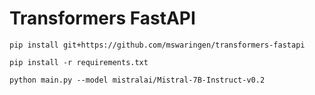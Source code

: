 # Transformers FastAPI

`pip install git+https://github.com/mswaringen/transformers-fastapi`

`pip install -r requirements.txt`

`python main.py --model mistralai/Mistral-7B-Instruct-v0.2`
